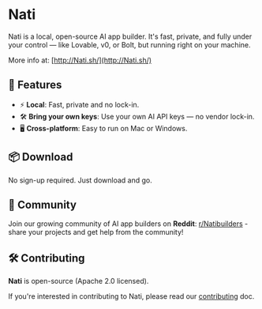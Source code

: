 # Nati

Nati is a local, open-source AI app builder. It's fast, private, and fully under your control — like Lovable, v0, or Bolt, but running right on your machine.

More info at: [http://Nati.sh/](http://Nati.sh/)

## 🚀 Features

- ⚡️ **Local**: Fast, private and no lock-in.
- 🛠 **Bring your own keys**: Use your own AI API keys — no vendor lock-in.
- 🖥️ **Cross-platform**: Easy to run on Mac or Windows.

## 📦 Download

No sign-up required. Just download and go.


## 🤝 Community

Join our growing community of AI app builders on **Reddit**: [r/Natibuilders](https://www.reddit.com/r/Natibuilders/) - share your projects and get help from the community!

## 🛠️ Contributing

**Nati** is open-source (Apache 2.0 licensed).

If you're interested in contributing to Nati, please read our [contributing](./CONTRIBUTING.md) doc.
